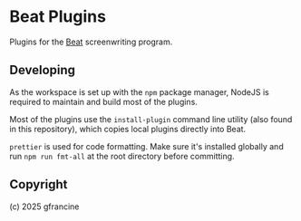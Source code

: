 # Beat Plugins

Plugins for the [Beat](https://github.com/lmparppei/Beat) screenwriting program.

## Developing

As the workspace is set up with the `npm` package manager, NodeJS is required to maintain and build most of the plugins.

Most of the plugins use the `install-plugin` command line utility (also found in this repository), which copies local plugins directly into Beat.

`prettier` is used for code formatting. Make sure it's installed globally and run `npm run fmt-all` at the root directory before committing.

## Copyright

(c) 2025 gfrancine
